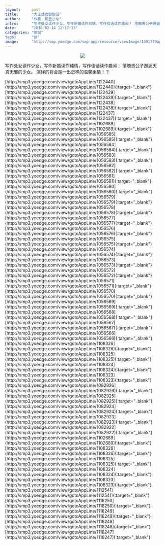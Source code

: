 ```yaml
---
layout:     post
title:      "大正处女御伽话"
author:     "作者：桐丘さな"
intro:      "写作处女读作少女，写作新婚读作纯情，写作佳话读作趣闻！ 落魄贵公子邂逅天真无邪的少女。 演绎的将会是一出怎样的温馨柔情！？"
date:       "2018-02-14 12:17:13"
categories: "御伽"
tags:       "伽"
image:      "http://smp.yoedge.com/smp-app/resource/viewImage/1001779appline.png"
---
```

<div style="text-align: center">
<p><img src="http://smp.yoedge.com/smp-app/resource/viewImage/1001779appline.png"/></p>
</div>
<p class="post-meta">
<span>写作处女读作少女，写作新婚读作纯情，写作佳话读作趣闻！ 落魄贵公子邂逅天真无邪的少女。 演绎的将会是一出怎样的温馨柔情！？</span>
</p>
[http://smp3.yoedge.com/view/gotoAppLine/1122440](http://smp3.yoedge.com/view/gotoAppLine/1122440){:target="_blank"}
[http://smp3.yoedge.com/view/gotoAppLine/1122439](http://smp3.yoedge.com/view/gotoAppLine/1122439){:target="_blank"}
[http://smp3.yoedge.com/view/gotoAppLine/1122438](http://smp3.yoedge.com/view/gotoAppLine/1122438){:target="_blank"}
[http://smp3.yoedge.com/view/gotoAppLine/1122437](http://smp3.yoedge.com/view/gotoAppLine/1122437){:target="_blank"}
[http://smp3.yoedge.com/view/gotoAppLine/1102689](http://smp3.yoedge.com/view/gotoAppLine/1102689){:target="_blank"}
[http://smp3.yoedge.com/view/gotoAppLine/1056585](http://smp3.yoedge.com/view/gotoAppLine/1056585){:target="_blank"}
[http://smp3.yoedge.com/view/gotoAppLine/1056584](http://smp3.yoedge.com/view/gotoAppLine/1056584){:target="_blank"}
[http://smp3.yoedge.com/view/gotoAppLine/1056583](http://smp3.yoedge.com/view/gotoAppLine/1056583){:target="_blank"}
[http://smp3.yoedge.com/view/gotoAppLine/1056582](http://smp3.yoedge.com/view/gotoAppLine/1056582){:target="_blank"}
[http://smp3.yoedge.com/view/gotoAppLine/1056581](http://smp3.yoedge.com/view/gotoAppLine/1056581){:target="_blank"}
[http://smp3.yoedge.com/view/gotoAppLine/1056580](http://smp3.yoedge.com/view/gotoAppLine/1056580){:target="_blank"}
[http://smp3.yoedge.com/view/gotoAppLine/1056579](http://smp3.yoedge.com/view/gotoAppLine/1056579){:target="_blank"}
[http://smp3.yoedge.com/view/gotoAppLine/1056578](http://smp3.yoedge.com/view/gotoAppLine/1056578){:target="_blank"}
[http://smp3.yoedge.com/view/gotoAppLine/1056577](http://smp3.yoedge.com/view/gotoAppLine/1056577){:target="_blank"}
[http://smp3.yoedge.com/view/gotoAppLine/1056576](http://smp3.yoedge.com/view/gotoAppLine/1056576){:target="_blank"}
[http://smp3.yoedge.com/view/gotoAppLine/1056575](http://smp3.yoedge.com/view/gotoAppLine/1056575){:target="_blank"}
[http://smp3.yoedge.com/view/gotoAppLine/1056574](http://smp3.yoedge.com/view/gotoAppLine/1056574){:target="_blank"}
[http://smp3.yoedge.com/view/gotoAppLine/1056573](http://smp3.yoedge.com/view/gotoAppLine/1056573){:target="_blank"}
[http://smp3.yoedge.com/view/gotoAppLine/1056572](http://smp3.yoedge.com/view/gotoAppLine/1056572){:target="_blank"}
[http://smp3.yoedge.com/view/gotoAppLine/1056571](http://smp3.yoedge.com/view/gotoAppLine/1056571){:target="_blank"}
[http://smp3.yoedge.com/view/gotoAppLine/1056570](http://smp3.yoedge.com/view/gotoAppLine/1056570){:target="_blank"}
[http://smp3.yoedge.com/view/gotoAppLine/1056569](http://smp3.yoedge.com/view/gotoAppLine/1056569){:target="_blank"}
[http://smp3.yoedge.com/view/gotoAppLine/1056568](http://smp3.yoedge.com/view/gotoAppLine/1056568){:target="_blank"}
[http://smp3.yoedge.com/view/gotoAppLine/1056567](http://smp3.yoedge.com/view/gotoAppLine/1056567){:target="_blank"}
[http://smp3.yoedge.com/view/gotoAppLine/1056566](http://smp3.yoedge.com/view/gotoAppLine/1056566){:target="_blank"}
[http://smp3.yoedge.com/view/gotoAppLine/1108326](http://smp3.yoedge.com/view/gotoAppLine/1108326){:target="_blank"}
[http://smp3.yoedge.com/view/gotoAppLine/1108325](http://smp3.yoedge.com/view/gotoAppLine/1108325){:target="_blank"}
[http://smp3.yoedge.com/view/gotoAppLine/1108324](http://smp3.yoedge.com/view/gotoAppLine/1108324){:target="_blank"}
[http://smp3.yoedge.com/view/gotoAppLine/1108323](http://smp3.yoedge.com/view/gotoAppLine/1108323){:target="_blank"}
[http://smp3.yoedge.com/view/gotoAppLine/1082926](http://smp3.yoedge.com/view/gotoAppLine/1082926){:target="_blank"}
[http://smp3.yoedge.com/view/gotoAppLine/1082925](http://smp3.yoedge.com/view/gotoAppLine/1082925){:target="_blank"}
[http://smp3.yoedge.com/view/gotoAppLine/1082924](http://smp3.yoedge.com/view/gotoAppLine/1082924){:target="_blank"}
[http://smp3.yoedge.com/view/gotoAppLine/1082923](http://smp3.yoedge.com/view/gotoAppLine/1082923){:target="_blank"}
[http://smp3.yoedge.com/view/gotoAppLine/1082922](http://smp3.yoedge.com/view/gotoAppLine/1082922){:target="_blank"}
[http://smp3.yoedge.com/view/gotoAppLine/1102689](http://smp3.yoedge.com/view/gotoAppLine/1102689){:target="_blank"}
[http://smp3.yoedge.com/view/gotoAppLine/1108326](http://smp3.yoedge.com/view/gotoAppLine/1108326){:target="_blank"}
[http://smp3.yoedge.com/view/gotoAppLine/1108325](http://smp3.yoedge.com/view/gotoAppLine/1108325){:target="_blank"}
[http://smp3.yoedge.com/view/gotoAppLine/1108324](http://smp3.yoedge.com/view/gotoAppLine/1108324){:target="_blank"}
[http://smp3.yoedge.com/view/gotoAppLine/1108323](http://smp3.yoedge.com/view/gotoAppLine/1108323){:target="_blank"}
[http://smp3.yoedge.com/view/gotoAppLine/1112541](http://smp3.yoedge.com/view/gotoAppLine/1112541){:target="_blank"}
[http://smp3.yoedge.com/view/gotoAppLine/1118250](http://smp3.yoedge.com/view/gotoAppLine/1118250){:target="_blank"}
[http://smp3.yoedge.com/view/gotoAppLine/1118249](http://smp3.yoedge.com/view/gotoAppLine/1118249){:target="_blank"}
[http://smp3.yoedge.com/view/gotoAppLine/1118248](http://smp3.yoedge.com/view/gotoAppLine/1118248){:target="_blank"}
[http://smp3.yoedge.com/view/gotoAppLine/1118247](http://smp3.yoedge.com/view/gotoAppLine/1118247){:target="_blank"}


